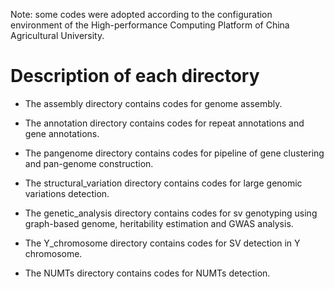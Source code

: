 Note: some codes were adopted according to the configuration environment of the High-performance Computing Platform of China Agricultural University.

# Description of each directory
* The assembly directory contains codes for genome assembly. 

* The annotation directory contains codes for repeat annotations and gene annotations.

* The pangenome directory contains codes for pipeline of gene clustering and pan-genome construction.

* The structural_variation directory contains codes for large genomic variations detection.

* The genetic_analysis directory contains codes for sv genotyping using graph-based genome, heritability estimation and GWAS analysis.

* The Y_chromosome directory contains codes for SV detection in Y chromosome.

* The NUMTs directory contains codes for NUMTs detection.
